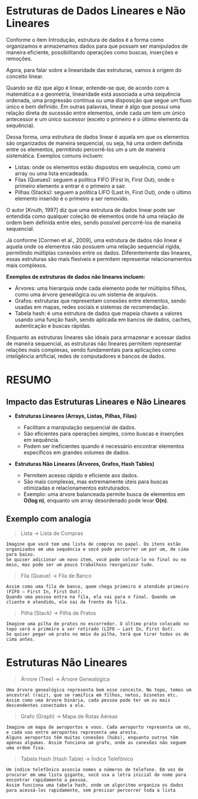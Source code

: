 # Estruturas de Dados Lineares e Não Lineares

Conforme o item Introdução, estrutura de dados é a forma como organizamos e armazenamos dados para que possam ser manipulados de maneira eficiente, possibilitando operações como buscas, inserções e remoções.

Agora, para falar sobre a linearidade das estruturas, vamos à origem do conceito linear.

Quando se diz que algo é linear, entende-se que, de acordo com a matemática e a geometria, linearidade está associada a uma sequência ordenada, uma progressão contínua ou uma disposição que segue um fluxo único e bem definido. Em outras palavras, linear é algo que possui uma relação direta de sucessão entre elementos, onde cada um tem um único antecessor e um único sucessor (exceto o primeiro e o último elemento da sequência).

Dessa forma, uma estrutura de dados linear é aquela em que os elementos são organizados de maneira sequencial, ou seja, há uma ordem definida entre os elementos, permitindo percorrê-los um a um de maneira sistemática. Exemplos comuns incluem:

- Listas: onde os elementos estão dispostos em sequência, como um array ou uma lista encadeada.
- Filas (Queues): seguem a política FIFO (First In, First Out), onde o primeiro elemento a entrar é o primeiro a sair.
- Pilhas (Stacks): seguem a política LIFO (Last In, First Out), onde o último elemento inserido é o primeiro a ser removido.

O autor [Knuth, 1997] diz que uma estrutura de dados linear pode ser entendida como qualquer coleção de elementos onde há uma relação de ordem bem definida entre eles, sendo possível percorrê-los de maneira sequencial.

Já conforme [Cormen et al., 2009], uma estrutura de dados não linear é aquela onde os elementos não possuem uma relação sequencial rígida, permitindo múltiplas conexões entre os dados. Diferentemente das lineares, essas estruturas são mais flexíveis e permitem representar relacionamentos mais complexos.

**Exemplos de estruturas de dados não lineares incluem:**

- Árvores: uma hierarquia onde cada elemento pode ter múltiplos filhos, como uma árvore genealógica ou um sistema de arquivos.
- Grafos: estruturas que representam conexões entre elementos, sendo usadas em mapas, redes sociais e sistemas de recomendação.
- Tabela hash: é uma estrutura de dados que mapeia chaves a valores usando uma função hash, sendo aplicada em bancos de dados, caches, autenticação e buscas rápidas.

Enquanto as estruturas lineares são ideais para armazenar e acessar dados de maneira sequencial, as estruturas não lineares permitem representar relações mais complexas, sendo fundamentais para aplicações como inteligência artificial, redes de computadores e bancos de dados.

# RESUMO

## Impacto das Estruturas Lineares e Não Lineares 

- **Estruturas Lineares (Arrays, Listas, Pilhas, Filas)**  
  - Facilitam a manipulação sequencial de dados.  
  - São eficientes para operações simples, como buscas e inserções em sequência.  
  - Podem ser ineficientes quando é necessário encontrar elementos específicos em grandes volumes de dados.  

- **Estruturas Não Lineares (Árvores, Grafos, Hash Tables)**  
  - Permitem acesso rápido e eficiente aos dados.  
  - São mais complexas, mas extremamente úteis para buscas otimizadas e relacionamentos estruturados.  
  - Exemplo: uma árvore balanceada permite busca de elementos em **O(log n)**, enquanto um array desordenado pode levar **O(n)**.  

## Exemplo com analogia

> Lista → Lista de Compras

    Imagine que você tem uma lista de compras no papel. Os itens estão organizados em uma sequência e você pode percorrer um por um, de cima para baixo.
    Se quiser adicionar um novo item, você pode colocá-lo no final ou no meio, mas pode ser um pouco trabalhoso reorganizar tudo.

> Fila (Queue) → Fila de Banco

    Assim como uma fila de banco, quem chega primeiro é atendido primeiro (FIFO – First In, First Out).
    Quando uma pessoa entra na fila, ela vai para o final. Quando um cliente é atendido, ele sai da frente da fila.

> Pilha (Stack) → Pilha de Pratos

    Imagine uma pilha de pratos no escorredor. O último prato colocado no topo será o primeiro a ser retirado (LIFO – Last In, First Out).
    Se quiser pegar um prato no meio da pilha, terá que tirar todos os de cima antes.

# Estruturas Não Lineares
> Árvore (Tree) → Árvore Genealógica

    Uma árvore genealógica representa bem esse conceito. No topo, temos um ancestral (raiz), que se ramifica em filhos, netos, bisnetos etc.
    Assim como uma árvore binária, cada pessoa pode ter um ou mais descendentes conectados a ela.

> Grafo (Graph) → Mapa de Rotas Aéreas

    Imagine um mapa de aeroportos e voos. Cada aeroporto representa um nó, e cada voo entre aeroportos representa uma aresta.
    Alguns aeroportos têm muitas conexões (hubs), enquanto outros têm apenas algumas. Assim funciona um grafo, onde as conexões não seguem uma ordem fixa.

> Tabela Hash (Hash Table) → Índice Telefônico

    Um índice telefônico associa nomes a números de telefone. Em vez de procurar em uma lista gigante, você usa a letra inicial do nome para encontrar rapidamente a pessoa.
    Assim funciona uma tabela hash, onde um algoritmo organiza os dados para acessá-los rapidamente, sem precisar percorrer toda a lista

